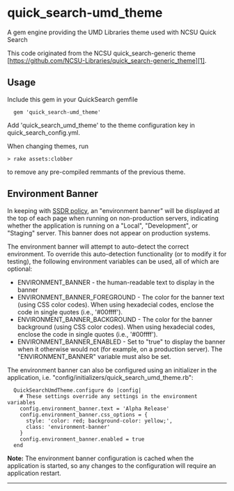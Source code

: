 # quick_search-umd_theme

A gem engine providing the UMD Libraries theme used with NCSU Quick Search

This code originated from the NCSU quick_search-generic theme
[https://github.com/NCSU-Libraries/quick_search-generic_theme][1].

## Usage

Include this gem in your QuickSearch gemfile

```
  gem 'quick_search-umd_theme'
```

Add 'quick_search_umd_theme' to the theme configuration key in
quick_search_config.yml.

When changing themes, run

```
> rake assets:clobber
```

to remove any pre-compiled remmants of the previous theme.

## Environment Banner

In keeping with [SSDR policy][2], an "environment banner" will be displayed at
the top of each page when running on non-production servers, indicating whether
the application is running on a "Local", "Development", or "Staging" server.
This banner does not appear on production systems.

The environment banner will attempt to auto-detect the correct environment. To
override this auto-detection functionality (or to modify it for testing), the
following environment variables can be used, all of which are optional:

* ENVIRONMENT_BANNER - the human-readable text to display in the banner
* ENVIRONMENT_BANNER_FOREGROUND - The color for the banner text (using CSS
    color codes). When using hexadecial codes, enclose the code in
    single quotes (i.e., '#00ffff').
* ENVIRONMENT_BANNER_BACKGROUND - The color for the banner background (using CSS
    color codes). When using hexadecial codes, enclose the code in
    single quotes (i.e., '#00ffff').
* ENVIRONMENT_BANNER_ENABLED - Set to "true" to display the banner when it
    otherwise would not (for example, on a production server). The
    "ENVIRONMENT_BANNER" variable must also be set.

The environment banner can also be configured using an initializer in the
application, i.e. "config/initializers/quick_search_umd_theme.rb":

```
  QuickSearchUmdTheme.configure do |config|
    # These settings override any settings in the environment variables
    config.environment_banner.text = 'Alpha Release'
    config.environment_banner.css_options = {
      style: 'color: red; background-color: yellow;',
      class: 'environment-banner'
    }
    config.environment_banner.enabled = true
  end
```

**Note:** The environment banner configuration is cached when the application
is started, so any changes to the configuration will require an application
restart.

----

[1]: https://github.com/NCSU-Libraries/quick_search-generic_theme
[2]: https://confluence.umd.edu/display/LIB/Create+Environment+Banners